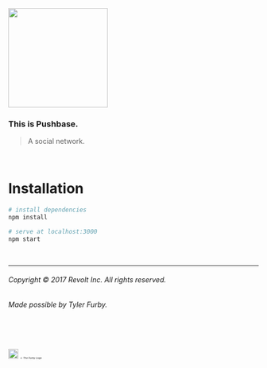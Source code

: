 <img src="https://glacial-forest-28905.herokuapp.com/images/logo.png" width="200px">

### This is Pushbase.
> A social network.

<br/>

# Installation
``` bash
# install dependencies
npm install

# serve at localhost:3000
npm start
```

<br/>

---

###### Copyright © 2017 Revolt Inc. All rights reserved.

###### Made possible by Tyler Furby.

<br/>
<br/>
<p>
    <img src="https://www.dropbox.com/s/40a3rzhaou01vqd/mocha.png?raw=1" width="20px">
    <em style="font-size:5px"><- The Furby Logo</em>
</p>
